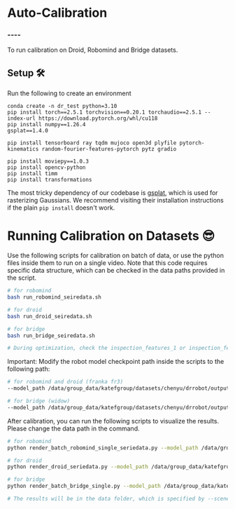 <div>

# Auto-Calibration

### ----

To run calibration on Droid, Robomind and Bridge datasets.


## Setup 🛠️

Run the following to create an environment

```
conda create -n dr_test python=3.10
pip install torch==2.5.1 torchvision==0.20.1 torchaudio==2.5.1 --index-url https://download.pytorch.org/whl/cu118
pip install numpy==1.26.4
gsplat==1.4.0

pip install tensorboard ray tqdm mujoco open3d plyfile pytorch-kinematics random-fourier-features-pytorch pytz gradio

pip install moviepy==1.0.3
pip install opencv-python
pip install timm
pip install transformations
```

The most tricky dependency of our codebase is [gsplat](https://github.com/nerfstudio-project/gsplat), which is used for rasterizing Gaussians. We recommend visiting their installation instructions if the plain `pip install` doesn't work. 
 
# Running Calibration on Datasets 😎



Use the following scripts for calibration on batch of data, or use the python files inside them to run on a single video. Note that this code requires specific data structure, which can be checked in the data paths provided in the script.
```bash
# for robomind
bash run_robomind_seiredata.sh

# for droid
bash run_droid_seiredata.sh

# for bridge
bash run_bridge_seiredata.sh

# During optimization, check the inspection_features_1 or inspection_features folder to see the process of each iteration and each frame. You can see the rendered robot getting to the correct position if things go right. Check the supervisualization images also in those folders, to see if the flow estimation is good. Usually, when the flow is good, the calibration will be good.
```

Important: Modify the robot model checkpoint path inside the scripts to the following path:

```bash
# for robomind and droid (franka fr3)
--model_path /data/group_data/katefgroup/datasets/chenyu/drrobot/output/franka_fr3_2f85_highres_finetune_0

# for bridge (widow)
--model_path /data/group_data/katefgroup/datasets/chenyu/drrobot/output/widow0
```

After calibration, you can run the following scripts to visualize the results. Please change the data path in the command.
```bash
# for robomind
python render_batch_robomind_single_seriedata.py --model_path /data/group_data/katefgroup/datasets/chenyu/drrobot/output/franka_fr3_2f85_highres_finetune_0 --scene_path /data/group_data/katefgroup/datasets/robomind/robomind_chenyu/robomind_extract_1/scene_0

# for droid
python render_droid_seriedata.py --model_path /data/group_data/katefgroup/datasets/chenyu/drrobot/output/franka_fr3_2f85_complement_1 --scene_path /data/group_data/katefgroup/datasets/droid_chenyu/droid_extract_3/scene_27

# for bridge
python render_batch_bridge_single.py --model_path /data/group_data/katefgroup/datasets/chenyu/drrobot/output/widow0 --scene_path /data/group_data/katefgroup/datasets/bridge_chenyu/yidi/chenyu/bridge_seriedata/scene16

# The results will be in the data folder, which is specified by --scene_path
```
